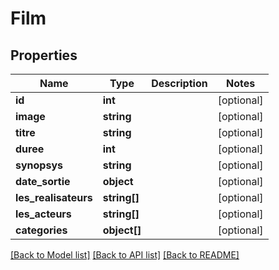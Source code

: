 # Film

## Properties
Name | Type | Description | Notes
------------ | ------------- | ------------- | -------------
**id** | **int** |  | [optional] 
**image** | **string** |  | [optional] 
**titre** | **string** |  | [optional] 
**duree** | **int** |  | [optional] 
**synopsys** | **string** |  | [optional] 
**date_sortie** | **object** |  | [optional] 
**les_realisateurs** | **string[]** |  | [optional] 
**les_acteurs** | **string[]** |  | [optional] 
**categories** | **object[]** |  | [optional] 

[[Back to Model list]](../README.md#documentation-for-models) [[Back to API list]](../README.md#documentation-for-api-endpoints) [[Back to README]](../README.md)


